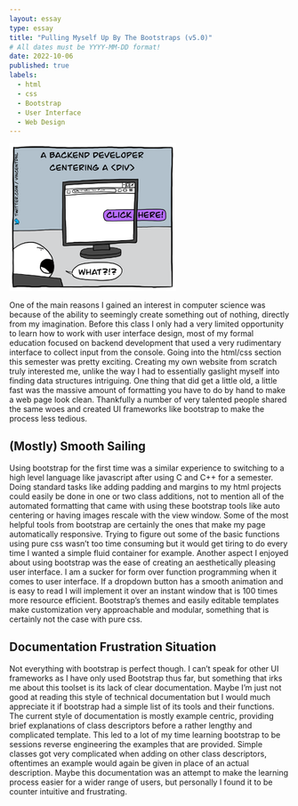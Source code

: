 ```yaml
---
layout: essay
type: essay
title: "Pulling Myself Up By The Bootstraps (v5.0)"
# All dates must be YYYY-MM-DD format!
date: 2022-10-06
published: true
labels:
  - html
  - css
  - Bootstrap
  - User Interface
  - Web Design
---
```


<img width="300px" class="rounded float-start pe-4" src="../img/center div.png">

  One of the main reasons I gained an interest in computer science was because of the ability to seemingly create something out of nothing, directly from my imagination. Before this class I only had a very limited opportunity to learn how to work with user interface design, most of my formal education focused on backend development that used a very rudimentary interface to collect input from the console. Going into the html/css section this semester was pretty exciting. Creating my own website from scratch truly interested me, unlike the way I had to essentially gaslight myself into finding data structures intriguing. One thing that did get a little old, a little fast was the massive amount of formatting you have to do by hand to make a web page look clean. Thankfully a number of very talented people shared the same woes and created UI frameworks like bootstrap to make the process less tedious. 
  
## (Mostly) Smooth Sailing
  
  Using bootstrap for the first time was a similar experience to switching to a high level language like javascript after using C and C++ for a semester. Doing standard tasks like adding padding and margins to my html projects could easily be done in one or two class additions, not to mention all of the automated formatting that came with using these bootstrap tools like auto centering or having images rescale with the view window. Some of the most helpful tools from bootstrap are certainly the ones that make my page automatically responsive. Trying to figure out some of the basic functions using pure css wasn’t too time consuming but it would get tiring to do every time I wanted a simple fluid container for example. Another aspect I enjoyed about using bootstrap was the ease of creating an aesthetically pleasing user interface. I am a sucker for form over function programming when it comes to user interface. If a dropdown button has a smooth animation and is easy to read I will implement it over an instant window that is 100 times more resource efficient. Bootstrap’s themes and easily editable templates make customization very approachable and modular, something that is certainly not the case with pure css.
  
## Documentation Frustration Situation
  
  Not everything with bootstrap is perfect though. I can’t speak for other UI frameworks as I have only used Bootstrap thus far, but something that irks me about this toolset is its lack of clear documentation. Maybe I’m just not good at reading this style of technical documentation but I would much appreciate it if bootstrap had a simple list of its tools and their functions. The current style of documentation is mostly example centric, providing brief explanations of class descriptors before a rather lengthy and complicated template. This led to a lot of my time learning bootstrap to be sessions reverse engineering the examples that are provided. Simple classes got very complicated when adding on other class descriptors, oftentimes an example would again be given in place of an actual description. Maybe this documentation was an attempt to make the learning process easier for a wider range of users, but personally I found it to be counter intuitive and frustrating. 

